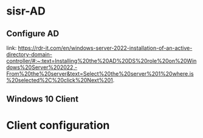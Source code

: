 # sisr-AD


## Configure AD

link: https://rdr-it.com/en/windows-server-2022-installation-of-an-active-directory-domain-controller/#:~:text=Installing%20the%20AD%20DS%20role%20on%20Windows%20Server%202022,-From%20the%20server&text=Select%20the%20server%201%20where,is%20selected%2C%20click%20Next%201.


## Windows 10 Client


# Client configuration
